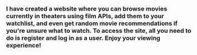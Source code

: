 ### I have created a website where you can browse movies currently in theaters using film APIs, add them to your watchlist, and even get random movie recommendations if you're unsure what to watch. To access the site, all you need to do is register and log in as a user. Enjoy your viewing experience!